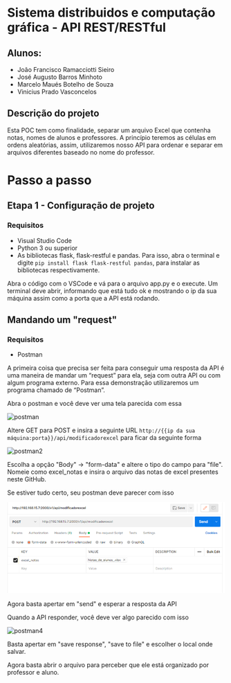 # Sistema distribuidos e computação gráfica - API REST/RESTful
## Alunos:
* João Francisco Ramacciotti Sieiro
* José Augusto Barros Minhoto
* Marcelo Maués Botelho de Souza
* Vinicius Prado Vasconcelos

## Descrição do projeto
Esta POC tem como finalidade, separar um arquivo Excel que contenha notas, nomes de alunos e professores. A princípio teremos as células em ordens aleatórias, assim, utilizaremos nosso API para ordenar e separar em arquivos diferentes baseado no nome do professor. 


# Passo a passo

## Etapa 1 - Configuração de projeto

### Requisitos
*	Visual Studio Code
*	Python 3 ou superior
*	As bibliotecas flask, flask-restful e pandas. Para isso, abra o terminal e digite ```pip install flask flask-restful pandas```, para instalar as bibliotecas respectivamente.

Abra o código com o VSCode e vá para o arquivo app.py e o execute. Um terminal deve abrir, informando que está tudo ok e mostrando o ip da sua máquina assim como a porta que a API está rodando.

## Mandando um "request"

### Requisitos
*	Postman

A primeira coisa que precisa ser feita para conseguir uma resposta da API é uma maneira de mandar um “request” para ela, seja com outra API ou com algum programa externo. Para essa demonstração utilizaremos um programa chamado de “Postman”.

Abra o postman e você deve ver uma tela parecida com essa

![postman](https://github.com/MMaues/api_excel/blob/main/img/postman1.png?raw=true)

Altere GET para POST e insira a seguinte URL ```http://{{ip da sua máquina:porta}}/api/modificadorexcel``` para ficar da seguinte forma

![postman2](https://github.com/MMaues/api_excel/blob/main/img/postman2.png?raw=true)

Escolha a opção "Body" -> "form-data" e altere o tipo do campo para "file". Nomeie como excel_notas e insira o arquivo das notas de excel presentes neste GitHub.

Se estiver tudo certo, seu postman deve parecer com isso

![postman3](https://github.com/MMaues/api_excel/blob/main/img/postman3.png?raw=true)

Agora basta apertar em "send" e esperar a resposta da API

Quando a API responder, você deve ver algo parecido com isso

![postman4](https://github.com/MMaues/api_excel/blob/main/img/postman4.png?raw=true)

Basta apertar em "save response", "save to file" e escolher o local onde salvar. 

Agora basta abrir o arquivo para perceber que ele está organizado por professor e aluno.


